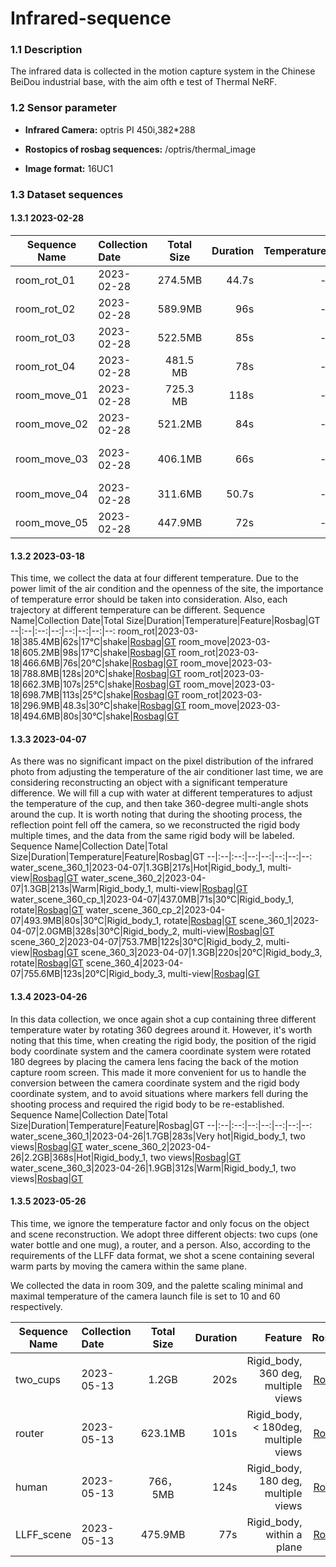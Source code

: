 # Infrared-sequence

### 1.1 Description
The infrared data is collected in the motion capture system in the Chinese BeiDou industrial base, with the aim ofth e test of Thermal NeRF.

### 1.2 Sensor parameter
* **Infrared Camera:** optris PI 450i,382*288

* **Rostopics of rosbag sequences:** /optris/thermal_image

* **Image format:** 16UC1




### 1.3 Dataset sequences

#### 1.3.1 2023-02-28
Sequence Name|Collection Date|Total Size|Duration|Temperature|Feature|Rosbag|GT
--|:--|:--:|--:|--:|--:|--:|--:
room_rot_01|2023-02-28|274.5MB|44.7s|-|shake|[Rosbag](https://sjtueducn-my.sharepoint.com/:u:/g/personal/coulson_tx_sjtu_edu_cn/ERnfNCf2R3RAlXIuMdNW8eABEoUP7zsKeAvDnvaL_VcaRw?e=HwWNDU)|[GT](https://sjtueducn-my.sharepoint.com/:x:/g/personal/coulson_tx_sjtu_edu_cn/EaJoXdPSRZFPgTK3B2hEbQ0BOHhU8iWSRhVFSoWuXqgIkg?e=IbjAYq)
room_rot_02|2023-02-28|589.9MB|96s|-|slow|[Rosbag](https://sjtueducn-my.sharepoint.com/:u:/g/personal/coulson_tx_sjtu_edu_cn/ETDqc-28FFRFgdvmFoEABIcBYhj0_uonFGCWWvHDiOBz8A?e=zi6esA)|[GT](https://sjtueducn-my.sharepoint.com/:x:/g/personal/coulson_tx_sjtu_edu_cn/EcaH-4faydFMvWmT2P_FMOoBqRv4QWyFbgSTe2NO9x8SJQ?e=gVnYO1)
room_rot_03|2023-02-28|522.5MB|85s|-|shake, dynamic|[Rosbag](https://sjtueducn-my.sharepoint.com/:u:/g/personal/coulson_tx_sjtu_edu_cn/EXgRV72Es_9NtOfkCGpgIeABoiUMs6MIRLlf5vSIE-gsXA?e=hDAIWH)|[GT](https://sjtueducn-my.sharepoint.com/:x:/g/personal/coulson_tx_sjtu_edu_cn/EZ5GOAi-9QlPkqY_ALIvvjYBYBGEVXnxHVTNasP4hwXXTA?e=Ooozmr)
room_rot_04|2023-02-28|481.5 MB|78s|-|slow, static|[Rosbag](https://sjtueducn-my.sharepoint.com/:u:/g/personal/coulson_tx_sjtu_edu_cn/EXcJdmI2o2BBgbf_m4W-QFcBDByHVZ8oXUyt18eezmYf5Q?e=lc3B8o)|[GT](https://sjtueducn-my.sharepoint.com/:x:/g/personal/coulson_tx_sjtu_edu_cn/EafdmR43-g5Hp1jluj3_vk8Btva9kOJCuv1YnvQTWGwFaQ?e=pgMWvr)
room_move_01|2023-02-28|725.3 MB|118s|-|by car|[Rosbag](https://sjtueducn-my.sharepoint.com/:u:/g/personal/coulson_tx_sjtu_edu_cn/ERbolVI1Z6ZPhN1My8KaGz4BESCbGcNSiDSp8piXpEz8Iw)|[GT](https://sjtueducn-my.sharepoint.com/:x:/g/personal/coulson_tx_sjtu_edu_cn/EWY3buKCnnFGrSXEsfuUEuIBiTCqUSXe7qAIj74c8vv-xA?e=Jatrd9)
room_move_02|2023-02-28|521.2MB|84s|-|shake, rapid|[Rosbag](https://sjtueducn-my.sharepoint.com/:u:/g/personal/coulson_tx_sjtu_edu_cn/EUFgMiMz5ZtNi9j_bgXlCXgBD-xJ6tlUOZIzb7ocGDzpmQ?e=aSaH66)|[GT](https://sjtueducn-my.sharepoint.com/:x:/g/personal/coulson_tx_sjtu_edu_cn/EeWgRcbeErlPnB0iOxT7dHUBuA9c_i6pMJfU3S64fX_lMQ?e=lHaTlr)
room_move_03|2023-02-28|406.1MB|66s|-|shake, slow, slope|[Rosbag](https://sjtueducn-my.sharepoint.com/:u:/g/personal/coulson_tx_sjtu_edu_cn/EUFgMiMz5ZtNi9j_bgXlCXgBD-xJ6tlUOZIzb7ocGDzpmQ?e=OUGI8K)|[GT](https://sjtueducn-my.sharepoint.com/:x:/g/personal/coulson_tx_sjtu_edu_cn/Ea0uxFsPo-pJikAYpVpWYMMBLMWz5rkP2RQ9FyvxeduXmw?e=xLxmbN)
room_move_04|2023-02-28|311.6MB|50.7s|-|shake, dynamic|[Rosbag](https://sjtueducn-my.sharepoint.com/:u:/g/personal/coulson_tx_sjtu_edu_cn/EYSLlbVixdZKtLE5wKYBln8BiLKbhiBkI5wZVT_HWvmpoA?e=isTKIU)|[GT](https://sjtueducn-my.sharepoint.com/:x:/g/personal/coulson_tx_sjtu_edu_cn/Ee6u8OPhGyNHmHuvxFDFMX8BYwE_4pNoxgh6onqxXBIR-A?e=4Ab6N1)
room_move_05|2023-02-28|447.9MB|72s|-|shake, dynamic|[Rosbag](https://sjtueducn-my.sharepoint.com/:u:/g/personal/coulson_tx_sjtu_edu_cn/ERe5YqjwDnJIvdnl8YzQDRwBVTDHXYSpDZKX5TQ4JLtKFg?e=9xuguh)|[GT](https://sjtueducn-my.sharepoint.com/:x:/g/personal/coulson_tx_sjtu_edu_cn/ETYwn_29AAZCjRnWsWT07SwBKNInpR2vyHgcfPJqv9ueLA?e=Q7TaPz)

#### 1.3.2 2023-03-18
This time, we collect the data at four different temperature. Due to the power limit of the air condition and the openness of the site, the importance of temperature error should be taken into consideration. Also, each trajectory at different temperature can be different.
Sequence Name|Collection Date|Total Size|Duration|Temperature|Feature|Rosbag|GT
--|:--|:--:|--:|--:|--:|--:|--:
room_rot|2023-03-18|385.4MB|62s|17°C|shake|[Rosbag](https://sjtueducn-my.sharepoint.com/:u:/g/personal/coulson_tx_sjtu_edu_cn/EXAvRSdFCYpFio2Y8szgUmcBOinfJJbl__nn3QHgC8tXig?e=oUQJV5)|[GT](https://sjtueducn-my.sharepoint.com/:x:/g/personal/coulson_tx_sjtu_edu_cn/EU2Z0gHpjcdCiWmRqkCIgAgB0R8Dnxw00ukLwnpAMLw3Dg?e=wxC7nf)
room_move|2023-03-18|605.2MB|98s|17°C|shake|[Rosbag](https://sjtueducn-my.sharepoint.com/:u:/g/personal/coulson_tx_sjtu_edu_cn/EZ074Zyq6-VBhfCARjQwP5sBBiANtwbzsjDH75E6hIAkuA?e=vna3tx)|[GT](https://sjtueducn-my.sharepoint.com/:x:/g/personal/coulson_tx_sjtu_edu_cn/EdVdZHjbNNpHgijtciT67YIB_nzFSBkwH-3pkQuJCLWOzA?e=Agz51p)
room_rot|2023-03-18|466.6MB|76s|20°C|shake|[Rosbag](https://sjtueducn-my.sharepoint.com/:u:/g/personal/coulson_tx_sjtu_edu_cn/EWKQ-0T0lU5KrYO-7IutAfAB0xDevq7dZJB6gvoI_8MSDA?e=NtgTaO)|[GT](https://sjtueducn-my.sharepoint.com/:x:/g/personal/coulson_tx_sjtu_edu_cn/EdHGe7mT5tpOsC6JxpLtGrQB7zQFJUbUJbYlnxEMMyRe_Q?e=N6st42)
room_move|2023-03-18|788.8MB|128s|20°C|shake|[Rosbag](https://sjtueducn-my.sharepoint.com/:u:/g/personal/coulson_tx_sjtu_edu_cn/Ed-jYungoxJMsJNmxCNGx94BCfnehl_RQ-wpJ3BYlTmNYQ?e=MqqLTK)|[GT](https://sjtueducn-my.sharepoint.com/:x:/g/personal/coulson_tx_sjtu_edu_cn/EUCV__RNowFEnpcu36uMIMUBJu7YEfJRsURXECOpVZvvLA?e=X6Dh0l)
room_rot|2023-03-18|662.3MB|107s|25°C|shake|[Rosbag](https://sjtueducn-my.sharepoint.com/:u:/g/personal/coulson_tx_sjtu_edu_cn/ESC9P_icF0JIrOU1e7KlTckBmmFHzQ3JiyPrYyQYQAAiZg?e=altpZQ)|[GT](https://sjtueducn-my.sharepoint.com/:x:/g/personal/coulson_tx_sjtu_edu_cn/EUv7EFXrFPdKqblO7v2RAlMBTZkHWzH-mJjkQxC7PzEN_A?e=8zRLdI)
room_move|2023-03-18|698.7MB|113s|25°C|shake|[Rosbag](https://sjtueducn-my.sharepoint.com/:u:/g/personal/coulson_tx_sjtu_edu_cn/EbTrCU4bv-BKo5eGVB1Y_5kBfKS0kQhqfmfDnh3YM_8IzA?e=nch4bZ)|[GT](https://sjtueducn-my.sharepoint.com/:x:/g/personal/coulson_tx_sjtu_edu_cn/ERupQxaqBz1OqUnuBv_1RA8BWNNg_tKY6RmdEhLEIsWS2Q?e=oyT2O7)
room_rot|2023-03-18|296.9MB|48.3s|30°C|shake|[Rosbag](https://sjtueducn-my.sharepoint.com/:u:/g/personal/coulson_tx_sjtu_edu_cn/ETWk_enIKahPvl2arxW7W04BfapxRIm9tBeXRNED0TFISQ?e=hFekFH)|[GT](https://sjtueducn-my.sharepoint.com/:x:/g/personal/coulson_tx_sjtu_edu_cn/EeG45rBR9CtKm7YJ9dSeioIBL0Hh7QIFXqAy-I4GK6efHQ?e=Cx1erC)
room_move|2023-03-18|494.6MB|80s|30°C|shake|[Rosbag](https://sjtueducn-my.sharepoint.com/:u:/g/personal/coulson_tx_sjtu_edu_cn/Ee9MMNdDdydAo6k7CiWN4KcB5ZoEqUNWkia5Emj8Zs3jog?e=MdrI35)|[GT](https://sjtueducn-my.sharepoint.com/:x:/g/personal/coulson_tx_sjtu_edu_cn/EVmcxoUDPntCqyLG_HF1T-QBuwyh-DRwMkX17e945yY8pw?e=HrYiaT)

#### 1.3.3 2023-04-07
As there was no significant impact on the pixel distribution of the infrared photo from adjusting the temperature of the air conditioner last time, we are considering reconstructing an object with a significant temperature difference. We will fill a cup with water at different temperatures to adjust the temperature of the cup, and then take 360-degree multi-angle shots around the cup. It is worth noting that during the shooting process, the reflection point fell off the camera, so we reconstructed the rigid body multiple times, and the data from the same rigid body will be labeled.
Sequence Name|Collection Date|Total Size|Duration|Temperature|Feature|Rosbag|GT
--|:--|:--:|--:|--:|--:|--:|--:
water_scene_360_1|2023-04-07|1.3GB|217s|Hot|Rigid_body_1, multi-view|[Rosbag](https://sjtueducn-my.sharepoint.com/:u:/g/personal/coulson_tx_sjtu_edu_cn/Ebo3Pvh61ztDnW__6L26riABnzJV-1q424lESWVEtyzqAg?e=CwgKvv)|[GT](https://sjtueducn-my.sharepoint.com/:x:/g/personal/coulson_tx_sjtu_edu_cn/EUQ9z07oqLxDlTBylWet1WMBNx1Ex-po93tcws3lFCipPg?e=4f4Ey2)
water_scene_360_2|2023-04-07|1.3GB|213s|Warm|Rigid_body_1, multi-view|[Rosbag](https://sjtueducn-my.sharepoint.com/:u:/g/personal/coulson_tx_sjtu_edu_cn/ETmDtapuMXNEoOLe0OOcOtsBZ7l7_ujsq8Qs79BrNEy_Jw?e=Ipsf8c)|[GT](https://sjtueducn-my.sharepoint.com/:x:/g/personal/coulson_tx_sjtu_edu_cn/EQbkGMblL1dFg-myMl0bk-cBi13LAlWVgGAynqCrbif-Mw?e=PTQltn)
water_scene_360_cp_1|2023-04-07|437.0MB|71s|30°C|Rigid_body_1, rotate|[Rosbag](https://sjtueducn-my.sharepoint.com/:u:/g/personal/coulson_tx_sjtu_edu_cn/ER3VCDB6ZaZNhWsbUceV9tABX9R92FNJomIVitD2PdMNgw?e=zItxpG)|[GT](https://sjtueducn-my.sharepoint.com/:x:/g/personal/coulson_tx_sjtu_edu_cn/ETP6LkrbS4xFvk-vqs8814EB3i8COiav4iDxoMBlKOVGDQ?e=THQuRV)
water_scene_360_cp_2|2023-04-07|493.9MB|80s|30°C|Rigid_body_1, rotate|[Rosbag](https://sjtueducn-my.sharepoint.com/:u:/g/personal/coulson_tx_sjtu_edu_cn/EVig6X84TQlMkyrk4mXnWtkBUbFwP4HbHHoP9b2CWCPC3A?e=VfK9Nt)|[GT](https://sjtueducn-my.sharepoint.com/:x:/g/personal/coulson_tx_sjtu_edu_cn/EQ3W-EbZrcdPjgRXesn5h4UBiIeo4DBbHJ2kzxrSE9tHhw?e=cIbe4w)
scene_360_1|2023-04-07|2.0GMB|328s|30°C|Rigid_body_2, multi-view|[Rosbag](https://sjtueducn-my.sharepoint.com/:u:/g/personal/coulson_tx_sjtu_edu_cn/EcV2lvfa3tRBuK79H4QiskIBKvcP1P8Q_BXn39hTnjQS-A?e=f5D1CH)|[GT](https://sjtueducn-my.sharepoint.com/:x:/g/personal/coulson_tx_sjtu_edu_cn/EZ0A5e2UQEhNsIRN9n1bDF4BmEK2tmeqGOx9w5WQ5Y34IA?e=8A2h7M)
scene_360_2|2023-04-07|753.7MB|122s|30°C|Rigid_body_2, multi-view|[Rosbag](https://sjtueducn-my.sharepoint.com/:u:/g/personal/coulson_tx_sjtu_edu_cn/EYaLE9SHpylLlw2ioPmUQFgB10OF5AGyenOjA9FFKnpC1Q?e=QR7hQf)|[GT](https://sjtueducn-my.sharepoint.com/:x:/g/personal/coulson_tx_sjtu_edu_cn/ESDLWx0JleBJjueexGM4s5IBcgz0g3ESiTkNZtBFU3pV_w?e=caRKHi)
scene_360_3|2023-04-07|1.3GB|220s|20°C|Rigid_body_3, rotate|[Rosbag](https://sjtueducn-my.sharepoint.com/:u:/g/personal/coulson_tx_sjtu_edu_cn/EQCE0kGp3vlFkEUd_u0vNsABp70WDJzR03iy8xhMtHm00A?e=UNpkAs)|[GT](https://sjtueducn-my.sharepoint.com/:x:/g/personal/coulson_tx_sjtu_edu_cn/EbCzOv4MLN9HkBJDQQ_G4fkBwnPtHvSQ2i3UyTjPfedwSQ?e=oB049s)
scene_360_4|2023-04-07|755.6MB|123s|20°C|Rigid_body_3, multi-view|[Rosbag](https://sjtueducn-my.sharepoint.com/:u:/g/personal/coulson_tx_sjtu_edu_cn/EeV9MXeaNNlOhLILP0RBpJEBXnqixkZ9u48jAZvjIWKaiw?e=dabqDs)|[GT](https://sjtueducn-my.sharepoint.com/:x:/g/personal/coulson_tx_sjtu_edu_cn/EUAaXjfMHGtKkjHL0xfoGXUBACahA3Bzwmmb6Abf5toCQg?e=8rbWev)

#### 1.3.4 2023-04-26
In this data collection, we once again shot a cup containing three different temperature water by rotating 360 degrees around it. However, it's worth noting that this time, when creating the rigid body, the position of the rigid body coordinate system and the camera coordinate system were rotated 180 degrees by placing the camera lens facing the back of the motion capture room screen. This made it more convenient for us to handle the conversion between the camera coordinate system and the rigid body coordinate system, and to avoid situations where markers fell during the shooting process and required the rigid body to be re-established.
Sequence Name|Collection Date|Total Size|Duration|Temperature|Feature|Rosbag|GT
--|:--|:--:|--:|--:|--:|--:|--:
water_scene_360_1|2023-04-26|1.7GB|283s|Very hot|Rigid_body_1, two views|[Rosbag](https://sjtueducn-my.sharepoint.com/:u:/g/personal/coulson_tx_sjtu_edu_cn/Eaw0uFPLYvNNvsbbfzK7Vh0BnkmyHd5m_NDTGjijoMCTTw?e=4Dj8fX)|[GT](https://sjtueducn-my.sharepoint.com/:x:/g/personal/coulson_tx_sjtu_edu_cn/EVYGJ9kqn-NHgN41nr7ciFQBKlZn16koUq6rhal5-CspGw?e=Wx3oUX)
water_scene_360_2|2023-04-26|2.2GB|368s|Hot|Rigid_body_1, two views|[Rosbag](https://sjtueducn-my.sharepoint.com/:u:/g/personal/coulson_tx_sjtu_edu_cn/Ed9c-mQ0oFJCnX2WtGfPpSkBdWpe2wbOEQr2Hf7eKBxNOA?e=Hq42ee)|[GT](https://sjtueducn-my.sharepoint.com/:x:/g/personal/coulson_tx_sjtu_edu_cn/ERVJjAF3K8pPoMM5gF_MZCQBXO538gxZY2FIwTsOHVW-Sw?e=5k8o7l)
water_scene_360_3|2023-04-26|1.9GB|312s|Warm|Rigid_body_1, two views|[Rosbag](https://sjtueducn-my.sharepoint.com/:u:/g/personal/coulson_tx_sjtu_edu_cn/EdwjLhGs8ZBEhpIGfKy8154B4kS5zUJI2V1Eb0h5gziXew?e=EE9Pgd)|[GT](https://sjtueducn-my.sharepoint.com/:x:/g/personal/coulson_tx_sjtu_edu_cn/EaWRh_EMBl5IuaqbAI4S5-cB4MQHydfft-vxgQJgjy8l1Q?e=9lcemg)

#### 1.3.5 2023-05-26
This time, we ignore the temperature factor and only focus on the object and scene reconstruction. We adopt three different objects: two cups (one water bottle and one mug), a router, and a person. Also, according to the requirements of the LLFF data format, we shot a scene containing several warm parts by moving the camera within the same plane.

We collected the data in room 309, and the palette scaling minimal and maximal temperature of the camera launch file is set to $10$ and $60$ respectively.

Sequence Name|Collection Date|Total Size|Duration|Feature|Rosbag|GT
--|:--|:--:|--:|--:|--:|--:
two_cups|2023-05-13|1.2GB|202s|Rigid_body, 360 deg, multiple views|[Rosbag](https://sjtueducn-my.sharepoint.com/:u:/g/personal/coulson_tx_sjtu_edu_cn/EYe8FQyFQXtDjcumBKbEsvQBZFN7jVb3pyk3SlZCgvh5vA?e=oxJHzs)|[GT](https://sjtueducn-my.sharepoint.com/:t:/g/personal/coulson_tx_sjtu_edu_cn/EauFHCqCuC5BmL-PEhau1KwBW9N8ksIrWc_Plxk-ROoxkQ?e=az63h6)
router|2023-05-13|623.1MB|101s|Rigid_body, < 180deg, multiple views|[Rosbag](https://sjtueducn-my.sharepoint.com/:u:/g/personal/coulson_tx_sjtu_edu_cn/ESXpMwfLEcJMmPFiuUgU6uIBCIvCoPdkFrDti5NndAHMzQ?e=KupHfQ)|[GT](https://sjtueducn-my.sharepoint.com/:t:/g/personal/coulson_tx_sjtu_edu_cn/EVATA19de7dMqaK-9b9s4xIBl7pstREJskWdG-aB--5M2g?e=RUCnzI)
human|2023-05-13|766，5MB|124s|Rigid_body, 180 deg, multiple views|[Rosbag](https://sjtueducn-my.sharepoint.com/:u:/g/personal/coulson_tx_sjtu_edu_cn/EQtuxMl9_WpMo6JEkQQNyOwBzowvT6NYeSmp2DUxpM-F-w?e=QHey46)|[GT](https://sjtueducn-my.sharepoint.com/:t:/g/personal/coulson_tx_sjtu_edu_cn/EU18gafbbKVJorJ1LgE1ZNUBG54rDgbNqSDVnW5xWOFy9Q?e=dBpxGN)
LLFF_scene|2023-05-13|475.9MB|77s|Rigid_body, within a plane|[Rosbag](https://sjtueducn-my.sharepoint.com/:u:/g/personal/coulson_tx_sjtu_edu_cn/ESnlzo4A_hdLsjHXXDW8jAIBaL4buR4-RB87lk27Bsny7Q?e=ZabVfW)|[GT](https://sjtueducn-my.sharepoint.com/:t:/g/personal/coulson_tx_sjtu_edu_cn/EYFq8a-qM5FAgrWtbZm63pgB7MeTQPqRxZGtc2JGs8AeFA?e=a1ETMX)























